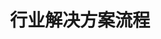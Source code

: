 ---
title: 行业解决方案流程
优先级: 
开始时间: 
结束时间: 
tags: 
- 学习/工作/项目管理/解决方案/0行业解决方案流程
创建时间: 2023-03-14 08:18
来源: 兴趣
---